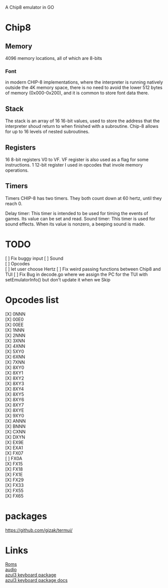 A Chip8 emulator in GO

# Chip8
## Memory
4096 memory locations, all of which are 8-bits
### Font
in modern CHIP-8 implementations, where the interpreter is running natively outside the 4K memory space, there is no need to avoid the lower 512 bytes of memory (0x000-0x200), and it is common to store font data there.

## Stack
The stack is an array of 16 16-bit values, used to store the address that the interpreter shoud return to when finished with a subroutine. Chip-8 allows for up to 16 levels of nested subroutines.

## Registers
16 8-bit registers V0 to VF. VF register is also used as a flag for some instructions.
1 12-bit register I used in opcodes that invole memory operations.

## Timers 
Timers
CHIP-8 has two timers. They both count down at 60 hertz, until they reach 0.

Delay timer: This timer is intended to be used for timing the events of games. Its value can be set and read.
Sound timer: This timer is used for sound effects. When its value is nonzero, a beeping sound is made.


# TODO
[ ] Fix buggy input
[ ] Sound  
[ ] Opcodes  
[ ] let user choose Hertz 
[ ] Fix weird passing functions between Chip8 and TUI
[ ] Fix Bug in decode.go where we assign the PC for the TUI with setEmulatorInfo() but don't update it when we Skip  

# Opcodes list
[X] 0NNN  
[X] 00E0  
[X] 00EE  
[X] 1NNN  
[X] 2NNN  
[X] 3XNN  
[X] 4XNN  
[X] 5XY0  
[X] 6XNN  
[X] 7XNN  
[X] 8XY0  
[X] 8XY1  
[X] 8XY2  
[X] 8XY3  
[X] 8XY4  
[X] 8XY5  
[X] 8XY6  
[X] 8XY7  
[X] 8XYE  
[X] 9XY0  
[X] ANNN  
[X] BNNN  
[X] CXNN  
[X] DXYN  
[X] EX9E  
[X] EXA1  
[X] FX07  
[ ] FX0A  
[X] FX15  
[X] FX18  
[X] FX1E  
[X] FX29  
[X] FX33  
[X] FX55  
[X] FX65  

# packages
https://github.com/gizak/termui/

# Links
[Roms](https://github.com/kripod/chip8-roms)  
[audio](https://dev.to/ik5/quick-and-dirty-audio-playing-in-golang-3n7c)  
[azul3 keyboard package](https://github.com/azul3d/engine/tree/master/keyboard)  
[azul3 keyboard package docs](https://pkg.go.dev/azul3d.org/engine/keyboard?utm_source=godoc)  